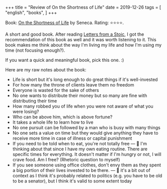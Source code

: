 +++
title = "Review of On the Shortness of Life"
date = 2019-12-26
tags = [
    "english",
    "books",
]
+++

Book: [On the Shortness of Life](https://www.goodreads.com/book/show/97412) by Seneca. Rating: ⭐️⭐️⭐️⭐️.

A short and good book. After reading [Letters from a Stoic](/letterfromastoic), I got the recommendation of this book as well and it was worth listening to it. This book makes me think about the way I'm living my life and how I'm using my time (not focusing enough?).

If you want a quick and meaningful book, pick this one. :)

Here are my raw notes about the book:

- Life is short but it's long enough to do great things if it's well-invested
- For how many the throne of clients leave them no freedom
- Everyone is wasted for the sake of others
- No one wants to distribute their money but so many are fine with distributing their time
- How many robbed you of life when you were not aware of what you were losing?
- Who can be above him, which is above fortune?
- It takes a whole life to learn how to live
- No one pursuit can be followed by a man who is busy with many things
- No one sets a value on time but they would give anything they have to receive more time in case of illness or capital punishment
- If you need to be told when to eat, you're not totally free — 💭 I'm thinking about that since I have my own eating routine. There are specific times for everything. It doesn't matter if I'm hungry or not, I will crave food. Am I free? (Rhetoric question to myself)
- If you see someone using office clothes, don't envy them as they spent a big portion of their lives invested to be there. — 💭 it's a bit out of context as I think it's probably related to politics (e.g. you have to be old to be a senator), but I think it's valid to some extent today
